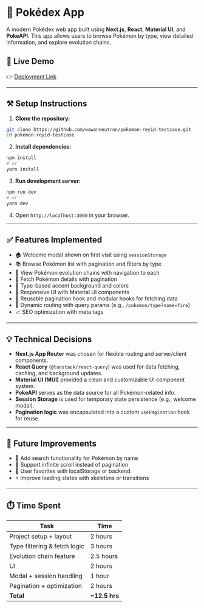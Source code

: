 # 🧠 Pokédex App

A modern Pokédex web app built using **Next.js**, **React**, **Material UI**, and **PokeAPI**. This app allows users to browse Pokémon by type, view detailed information, and explore evolution chains.

## 🚀 Live Demo

👉 [Deployment Link](https://pokemon-reyid.netlify.app)

---

## ⚒️ Setup Instructions

1. **Clone the repository:**

```bash
git clone https://github.com/wawanneutron/pokemon-reyid-testcase.git
cd pokemon-reyid-testcase
```

2. **Install dependencies:**

```bash
npm install
# or
yarn install
```

3. **Run development server:**

```bash
npm run dev
# or
yarn dev
```

4. Open `http://localhost:3000` in your browser.

---

## ✅ Features Implemented

- 🏠 Welcome modal shown on first visit using `sessionStorage`
- 📚 Browse Pokémon list with pagination and filters by type
- 🧬 View Pokémon evolution chains with navigation to each
- 🔎 Fetch Pokémon details with pagination
- 🌈 Type-based accent background and colors
- 🌟 Responsive UI with Material UI components
- 🔀 Reusable pagination hook and modular hooks for fetching data
- 🔗 Dynamic routing with query params (e.g., `/pokemon/type?name=fire`)
- 📈 SEO optimization with meta tags

---

## 💡 Technical Decisions

- **Next.js App Router** was chosen for flexible routing and server/client components.
- **React Query** (`@tanstack/react-query`) was used for data fetching, caching, and background updates.
- **Material UI (MUI)** provided a clean and customizable UI component system.
- **PokeAPI** serves as the data source for all Pokémon-related info.
- **Session Storage** is used for temporary state persistence (e.g., welcome modal).
- **Pagination logic** was encapsulated into a custom `usePagination` hook for reuse.

---

## 🌱 Future Improvements

- 💬 Add search functionality for Pokémon by name
- 🔀 Support infinite scroll instead of pagination
- 💖 User favorites with localStorage or backend
- ⚡ Improve loading states with skeletons or transitions

---

## ⏱️ Time Spent

| Task                         | Time           |
| ---------------------------- | -------------- |
| Project setup + layout       | 2 hours        |
| Type filtering & fetch logic | 3 hours        |
| Evolution chain feature      | 2.5 hours      |
| UI                           | 2 hours        |
| Modal + session handling     | 1 hour         |
| Pagination + optimization    | 2 hours        |
| **Total**                    | **\~12.5 hrs** |
